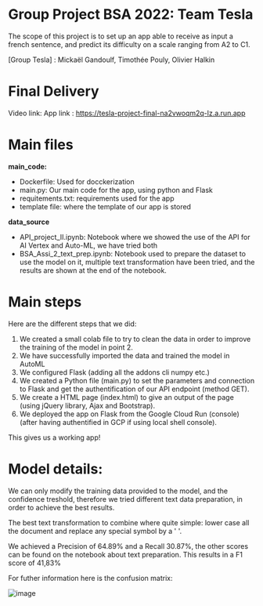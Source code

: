 # Group Project BSA 2022: Team Tesla

The scope of this project is to set up an app able to receive as input a french sentence, and predict its
difficulty on a scale ranging from A2 to C1.

[Group Tesla] : Mickaël Gandoulf, Timothée Pouly, Olivier Halkin

# Final Delivery

Video link: 
App link : https://tesla-project-final-na2vwoqm2q-lz.a.run.app

# Main files
**main_code:**
- Dockerfile: Used for docckerization
- main.py: Our main code for the app, using python and Flask
- requitements.txt: requirements used for the app
- template file: where the template of our app is stored

**data_source**
- API_project_II.ipynb: Notebook where we showed the use of the API for AI Vertex and Auto-ML, we have tried both
- BSA_Assi_2_text_prep.ipynb: Notebook used to prepare the dataset to use the model on it, multiple text transformation have been tried, and the results are shown at the end of the notebook.

# Main steps 

Here are the different steps that we did:

1. We created a small colab file to try to clean the data in order to improve the training of the model in point 2. 
2. We have successfully imported the data and trained the model in AutoML
3. We configured Flask (adding all the addons cli numpy etc.)
4. We created a Python file (main.py) to set the parameters and connection to Flask and get the authentification of our API endpoint (method GET).
5. We create a HTML page (index.html) to give an output of the page (using jQuery library, Ajax and Bootstrap).
6. We deployed the app on Flask from the Google Cloud Run (console) (after having authentified in GCP if using local shell console).

This gives us a working app!

# Model details:

We can only modify the training data provided to the model, and the confidence treshold, therefore we tried different text
data preparation, in order to achieve the best results.

The best text transformation to combine where quite simple: lower case all the document and replace any special symbol by a ' '.

We achieved a Precision of 64.89% and a Recall 30.87%, the other scores can be found on the notebook about text preparation.
This results in a F1 score of 41,83%

For futher information here is the confusion matrix:

![image](https://user-images.githubusercontent.com/45934944/170934179-de59a854-96cf-4f4b-870d-87b25978ca06.png)





